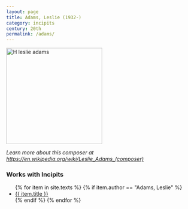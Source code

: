 ```yaml
---
layout: page
title: Adams, Leslie (1932-)
category: incipits
century: 20th
permalink: /adams/
---
```

<a title="Michael Dalby, CC BY 3.0 &lt;https://creativecommons.org/licenses/by/3.0&gt;, via Wikimedia Commons" href="https://commons.wikimedia.org/wiki/File:H_leslie_adams.jpg"><img width="256" alt="H leslie adams" src="https://upload.wikimedia.org/wikipedia/commons/thumb/1/16/H_leslie_adams.jpg/256px-H_leslie_adams.jpg"></a>

*Learn more about this composer at <a href="https://en.wikipedia.org/wiki/Leslie_Adams_(composer)" target="_blank">https://en.wikipedia.org/wiki/Leslie_Adams_(composer)</a>*
<br/>

### Works with Incipits
<ul class="texts">
    {% for item in site.texts %}
      {% if item.author == "Adams, Leslie" %}
          <li class="text-title">
          <a href="{{ site.baseurl }}{{ item.url }}">
        {{ item.title }}
              </a>
    </li>
      {% endif %}
    {% endfor %}
</ul>
